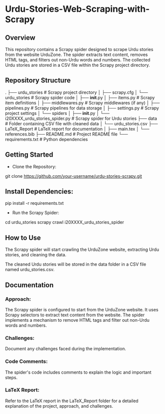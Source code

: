 # Urdu-Stories-Web-Scraping-with-Scrapy
## Overview
This repository contains a Scrapy spider designed to scrape Urdu stories from the website UrduZone. The spider extracts text content, removes HTML tags, and filters out non-Urdu words and numbers. The collected Urdu stories are stored in a CSV file within the Scrapy project directory.

## Repository Structure
.
├── urdu_stories             # Scrapy project directory
│   ├── scrapy.cfg
│   └── urdu_stories         # Scrapy spider code
│       ├── __init__.py
│       ├── items.py         # Scrapy item definitions
│       ├── middlewares.py   # Scrapy middlewares (if any)
│       ├── pipelines.py     # Scrapy pipelines for data storage
│       ├── settings.py      # Scrapy project settings
│       └── spiders
│           ├── __init__.py
│           └── i20XXXX_urdu_stories_spider.py   # Scrapy spider for Urdu stories
├── data                      # Folder containing CSV file with cleaned data
│   └── urdu_stories.csv
├── LaTeX_Report              # LaTeX report for documentation
│   ├── main.tex
│   └── references.bib
├── README.md                 # Project README file
└── requirements.txt          # Python dependencies

## Getting Started
* Clone the Repository:

git clone https://github.com/your-username/urdu-stories-scrapy.git
## Install Dependencies:

pip install -r requirements.txt
* Run the Scrapy Spider:

cd urdu_stories
scrapy crawl i20XXXX_urdu_stories_spider
## How to Use
The Scrapy spider will start crawling the UrduZone website, extracting Urdu stories, and cleaning the data.

The cleaned Urdu stories will be stored in the data folder in a CSV file named urdu_stories.csv.

## Documentation
### Approach:

The Scrapy spider is configured to start from the UrduZone website.
It uses Scrapy selectors to extract text content from the website.
The spider implements a mechanism to remove HTML tags and filter out non-Urdu words and numbers.
### Challenges:

Document any challenges faced during the implementation.
### Code Comments:

The spider's code includes comments to explain the logic and important steps.
### LaTeX Report:

Refer to the LaTeX report in the LaTeX_Report folder for a detailed explanation of the project, approach, and challenges.
